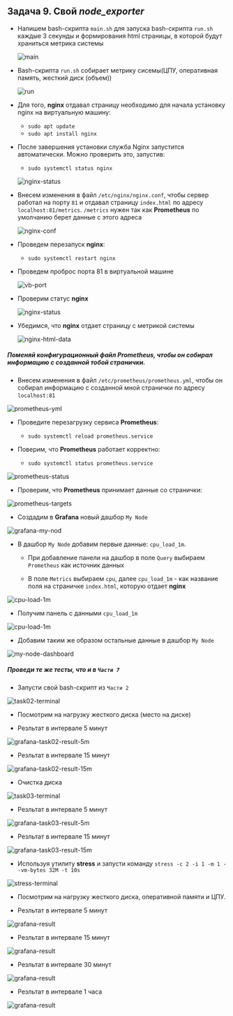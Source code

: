 ## Задача 9. Свой _node_exporter_

- Напишем bash-скрипта `main.sh` для запуска bash-скрипта `run.sh` каждые 3 секунды и формирования html страницы, в которой будут храниться метрика системы

  ![main](./img/01.png)

- Bash-скрипта `run.sh` собирает метрику сисемы(ЦПУ, оперативная память, жесткий диск (объем))

  ![run](./img/02.png)

- Для того, **nginx** отдавал страницу необходимо для начала установку nginx на виртуальную машину:

  - `sudo apt update`
  - `sudo apt install nginx`

- После завершения установки служба Nginx запустится автоматически. Можно проверить это, запустив:

  - `sudo systemctl status nginx`

  ![nginx-status](./img/03.png)

- Внесем изменения в файл `/etc/nginx/nginx.conf`, чтобы сервер работал на порту `81` и отдавал страницу `index.html` по адресу `localhost:81/metrics`. `/metrics` нужен так как **Prometheus** по умолчанию берет данные с этого адреса

  ![nginx-conf](./img/04.png)

- Проведем перезапуск **nginx**:

  - `sudo systemctl restart nginx`

- Проведем проброс порта 81 в виртуальной машине

  ![vb-port](./img/05.png)

- Проверим статус **nginx**

  ![nginx-status](./img/06.png)

- Убедимся, что **nginx** отдает страницу с метрикой системы

  ![nginx-html-data](./img/07.png)

##### Поменяй конфигурационный файл **Prometheus**, чтобы он собирал информацию с созданной тобой странички.

- Внесем изменения в файл `/etc/prometheus/prometheus.yml`, чтобы он собирал информацию с созданной мной странички по адресу `localhost:81`

![prometheus-yml](./img/08.png)

- Проведите перезагрузку сервиса **Prometheus**:

  - `sudo systemctl reload prometheus.service`

- Поверим, что **Prometheus** работает корректно:

  - `sudo systemctl status prometheus.service`

![prometheus-status](./img/09.png)

- Проверим, что **Prometheus** принимает данные со странички:

![prometheus-targets](./img/10.png)

- Создадим в **Grafana** новый дашбор `My Node`

![grafana-my-nod](./img/11.png)

- В дашбор `My Node` добавим первые данные: `cpu_load_1m`.

  - При добавление панели на дашбор в поле `Query` выбираем `Prometheus` как источник данных

  - В поле `Metrics` выбираем `cpu`, далее `cpu_load_1m` - как название поля на страничке `index.html`, которую отдает **nginx**

![cpu-load-1m](./img/12.png)

- Получим панель с данными `cpu_load_1m`

![cpu-load-1m](./img/13.png)

- Добавим таким же образом остальные данные в дашбор `My Node`

![my-node-dashboard](./img/14.png)

##### Проведи те же тесты, что и в `Части 7`

- Запусти свой bash-скрипт из `Части 2`

![task02-terminal](./img/15.png)

- Посмотрим на нагрузку жесткого диска (место на диске)

- Резльтат в интервале 5 минут

![grafana-task02-result-5m](./img/16.png)

- Резльтат в интервале 15 минут

![grafana-task02-result-15m](./img/17.png)

- Очистка диска

![task03-terminal](./img/18.png)

- Резльтат в интервале 5 минут

![grafana-task03-result-5m](./img/19.png)

- Резльтат в интервале 15 минут

![grafana-task03-result-15m](./img/20.png)

- Используя утилиту **stress** и запусти команду `stress -c 2 -i 1 -m 1 --vm-bytes 32M -t 10s`

![stress-terminal](./img/21.png)

- Посмотрим на нагрузку жесткого диска, оперативной памяти и ЦПУ.

- Резльтат в интервале 5 минут

![grafana-result](./img/22.png)

- Резльтат в интервале 15 минут

![grafana-result](./img/23.png)

- Резльтат в интервале 30 минут

![grafana-result](./img/24.png)

- Резльтат в интервале 1 часа

![grafana-result](./img/25.png)
